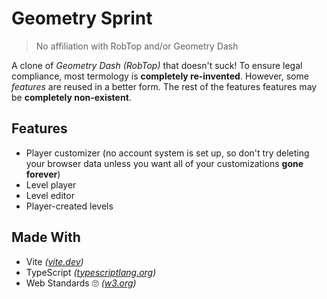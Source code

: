 # Geometry Sprint

> No affiliation with RobTop and/or Geometry Dash

A clone of *Geometry Dash (RobTop)* that doesn't suck! To ensure legal compliance, most termology is **completely re-invented**. However, some *features* are reused in a better form. The rest of the features features may be **completely non-existent**.

## Features

- Player customizer (no account system is set up, so don't try deleting your browser data unless you want all of your customizations **gone forever**)
- Level player
- Level editor
- Player-created levels

## Made With

- Vite *([vite.dev](https://vite.dev/))*
- TypeScript *([typescriptlang.org](https://www.typescriptlang.org/))*
- Web Standards 🙄 *([w3.org](https://w3.org))*